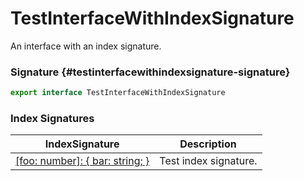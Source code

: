 # TestInterfaceWithIndexSignature

An interface with an index signature.

### Signature {#testinterfacewithindexsignature-signature}

```typescript
export interface TestInterfaceWithIndexSignature
```

### Index Signatures


|  IndexSignature | Description |
|  --- | --- |
|  [\[foo: number\]: { bar: string; }](docs/simple-suite-test/testinterfacewithindexsignature-_indexer_-indexsignature) | Test index signature. |

